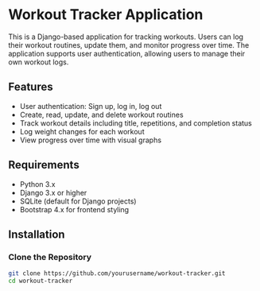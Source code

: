 # Workout Tracker Application

This is a Django-based application for tracking workouts. Users can log their workout routines, update them, and monitor progress over time. The application supports user authentication, allowing users to manage their own workout logs.

## Features

- User authentication: Sign up, log in, log out
- Create, read, update, and delete workout routines
- Track workout details including title, repetitions, and completion status
- Log weight changes for each workout
- View progress over time with visual graphs

## Requirements

- Python 3.x
- Django 3.x or higher
- SQLite (default for Django projects)
- Bootstrap 4.x for frontend styling

## Installation

### Clone the Repository

```bash
git clone https://github.com/yourusername/workout-tracker.git
cd workout-tracker
